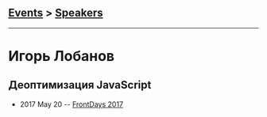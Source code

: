 ## [Events](../README.md) > [Speakers](../speakers.md)
---

# Игорь Лобанов

## Деоптимизация JavaScript
- 2017 May 20 -- [FrontDays 2017](https://youtu.be/_PxmMMmwBxw)    
